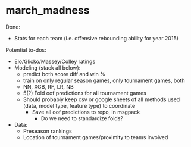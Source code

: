 # march_madness

Done:
 - Stats for each team (i.e. offensive rebounding ability for year 2015)
 
 Potential to-dos:
  - Elo/Glicko/Massey/Colley ratings
  - Modeling (stack all below):
    - predict both score diff and win %
    - train on only regular season games, only tournament games, both
    - NN, XGB, RF, LR, NB
    - 5(?) Fold oof predictions for all tournament games
    - Should probably keep csv or google sheets of all methods used (data, model type, feature type) to coordinate
      - Save all oof predictions to repo, in msgpack
        - Do we need to standardize folds?
   - Data:
     - Preseason rankings
     - Location of tournament games/proximity to teams involved
